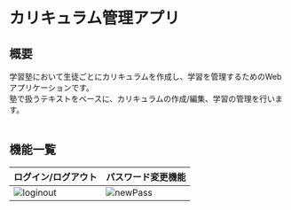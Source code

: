 # カリキュラム管理アプリ

## 概要
学習塾において生徒ごとにカリキュラムを作成し、学習を管理するためのWebアプリケーションです。<br>
塾で扱うテキストをベースに、カリキュラムの作成/編集、学習の管理を行います。<br>
<br>

## 機能一覧

| ログイン/ログアウト | パスワード変更機能 |
|---------------|----------------|
|![loginout](https://github.com/user-attachments/assets/cccaeda5-0e19-41fc-b938-1c68993be757)|![newPass]()|


